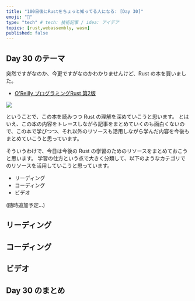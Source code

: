 ```yaml
---
title: "100日後にRustをちょっと知ってる人になる: [Day 30]"
emoji: "🦀"
type: "tech" # tech: 技術記事 / idea: アイデア
topics: [rust,webassembly, wasm]
published: false
---
```

## Day 30 のテーマ

突然ですがなのか、今更ですがなのかわかりませんけど、Rust の本を買いました。

- [O'Reilly プログラミングRust 第2版](https://www.oreilly.co.jp/books/9784873119786/)

![](https://storage.googleapis.com/zenn-user-upload/11eb9df1a993-20220922.png)

ということで、この本を読みつつ Rust の理解を深めていこうと思います。
とはいえ、この本の内容をトレースしながら記事をまとめていくのも面白くないので、この本で学びつつ、それ以外のリソースも活用しながら学んだ内容を今後もまとめていこうと思っています。

そういうわけで、今日は今後の Rust の学習のためのリソースをまとめておこうと思います。
学習の仕方という点で大きく分類して、以下のようなカテゴリでのリソースを活用していこうと思っています。

- リーディング
- コーディング
- ビデオ

(随時追加予定…)

## リーディング



## コーディング

## ビデオ

## Day 30 のまとめ
